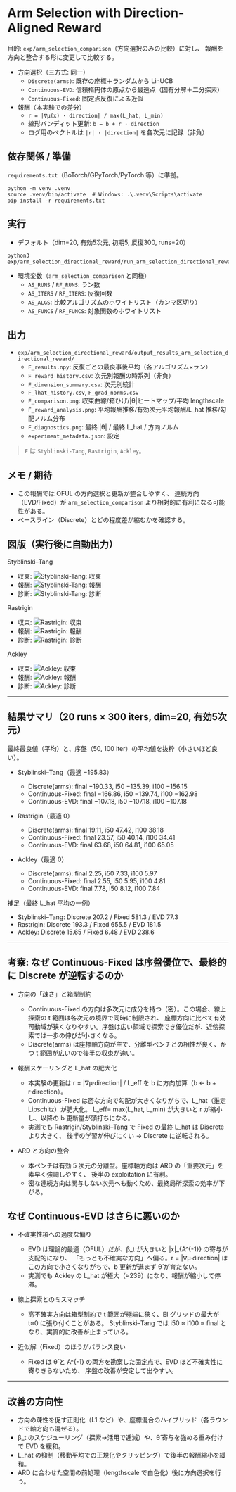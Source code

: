 # Arm Selection with Direction-Aligned Reward

目的: `exp/arm_selection_comparison`（方向選択のみの比較）に対し、
報酬を方向と整合する形に変更して比較する。

- 方向選択（三方式: 同一）
  - `Discrete(arms)`: 既存の座標＋ランダムから LinUCB
  - `Continuous-EVD`: 信頼楕円体の原点から最遠点（固有分解＋二分探索）
  - `Continuous-Fixed`: 固定点反復による近似
- 報酬（本実験での差分）
  - `r = |∇μ(x) · direction| / max(L_hat, L_min)`
  - 線形バンディット更新: `b ← b + r · direction`
  - ログ用のベクトルは `|r| · |direction|` を各次元に記録（非負）

## 依存関係 / 準備

`requirements.txt`（BoTorch/GPyTorch/PyTorch 等）に準拠。

```
python -m venv .venv
source .venv/bin/activate  # Windows: .\.venv\Scripts\activate
pip install -r requirements.txt
```

## 実行

- デフォルト（dim=20, 有効5次元, 初期5, 反復300, runs=20）

```
python3 exp/arm_selection_directional_reward/run_arm_selection_directional_reward.py
```

- 環境変数（`arm_selection_comparison` と同様）
  - `AS_RUNS` / `RF_RUNS`: ラン数
  - `AS_ITERS` / `RF_ITERS`: 反復回数
  - `AS_ALGS`: 比較アルゴリズムのホワイトリスト（カンマ区切り）
  - `AS_FUNCS` / `RF_FUNCS`: 対象関数のホワイトリスト

## 出力

- `exp/arm_selection_directional_reward/output_results_arm_selection_directional_reward/`
  - `F_results.npy`: 反復ごとの最良事後平均（各アルゴリズム×ラン）
  - `F_reward_history.csv`: 次元別報酬の時系列（非負）
  - `F_dimension_summary.csv`: 次元別統計
  - `F_lhat_history.csv`, `F_grad_norms.csv`
  - `F_comparison.png`: 収束曲線/箱ひげ/|θ|ヒートマップ/平均 lengthscale
  - `F_reward_analysis.png`: 平均報酬推移/有効次元平均報酬/L_hat 推移/勾配ノルム分布
  - `F_diagnostics.png`: 最終 |θ| / 最終 L_hat / 方向ノルム
  - `experiment_metadata.json`: 設定

> `F` は `Styblinski-Tang`, `Rastrigin`, `Ackley`。

## メモ / 期待

- この報酬では OFUL の方向選択と更新が整合しやすく、
  連続方向（EVD/Fixed）が `arm_selection_comparison` より相対的に有利になる可能性がある。
- ベースライン（Discrete）とどの程度差が縮むかを確認する。

## 図版（実行後に自動出力）

Styblinski–Tang
- 収束: ![Styblinski-Tang: 収束](./output_results_arm_selection_directional_reward/Styblinski-Tang_comparison.png)
- 報酬: ![Styblinski-Tang: 報酬](./output_results_arm_selection_directional_reward/Styblinski-Tang_reward_analysis.png)
- 診断: ![Styblinski-Tang: 診断](./output_results_arm_selection_directional_reward/Styblinski-Tang_diagnostics.png)

Rastrigin
- 収束: ![Rastrigin: 収束](./output_results_arm_selection_directional_reward/Rastrigin_comparison.png)
- 報酬: ![Rastrigin: 報酬](./output_results_arm_selection_directional_reward/Rastrigin_reward_analysis.png)
- 診断: ![Rastrigin: 診断](./output_results_arm_selection_directional_reward/Rastrigin_diagnostics.png)

Ackley
- 収束: ![Ackley: 収束](./output_results_arm_selection_directional_reward/Ackley_comparison.png)
- 報酬: ![Ackley: 報酬](./output_results_arm_selection_directional_reward/Ackley_reward_analysis.png)
- 診断: ![Ackley: 診断](./output_results_arm_selection_directional_reward/Ackley_diagnostics.png)

---

## 結果サマリ（20 runs × 300 iters, dim=20, 有効5次元）

最終最良値（平均）と、序盤（50, 100 iter）の平均値を抜粋（小さいほど良い）。

- Styblinski–Tang（最適 −195.83）
  - Discrete(arms): final −190.33, i50 −135.39, i100 −156.15
  - Continuous-Fixed: final −166.86, i50 −139.74, i100 −162.98
  - Continuous-EVD: final −107.18, i50 −107.18, i100 −107.18

- Rastrigin（最適 0）
  - Discrete(arms): final 19.11, i50 47.42, i100 38.18
  - Continuous-Fixed: final 23.57, i50 40.14, i100 34.41
  - Continuous-EVD: final 63.68, i50 64.81, i100 65.05

- Ackley（最適 0）
  - Discrete(arms): final 2.25, i50 7.33, i100 5.97
  - Continuous-Fixed: final 2.55, i50 5.95, i100 4.81
  - Continuous-EVD: final 7.78, i50 8.12, i100 7.84

補足（最終 L_hat 平均の一例）
- Styblinski–Tang: Discrete 207.2 / Fixed 581.3 / EVD 77.3
- Rastrigin: Discrete 193.3 / Fixed 655.5 / EVD 181.5
- Ackley: Discrete 15.65 / Fixed 6.48 / EVD 238.6

---

## 考察: なぜ Continuous-Fixed は序盤優位で、最終的に Discrete が逆転するのか

- 方向の「疎さ」と箱型制約
  - Continuous-Fixed の方向は多次元に成分を持つ（密）。この場合、線上探索の t 範囲は各次元の境界で同時に制限され、
    座標方向に比べて有効可動域が狭くなりやすい。序盤は広い領域で探索でき優位だが、近傍探索では一歩の伸びが小さくなる。
  - Discrete(arms) は座標軸方向が主で、分離型ベンチとの相性が良く、かつ t 範囲が広いので後半の収束が速い。

- 報酬スケーリングと L_hat の肥大化
  - 本実験の更新は r = |∇μ·direction| / L_eff を b に方向加算（b ← b + r·direction）。
  - Continuous-Fixed は密な方向で勾配が大きくなりがちで、L_hat（推定 Lipschitz）が肥大化。
    L_eff= max(L_hat, L_min) が大きいと r が縮小し、以降の b 更新量が頭打ちになる。
  - 実測でも Rastrigin/Styblinski–Tang で Fixed の最終 L_hat は Discrete より大きく、
    後半の学習が伸びにくい → Discrete に逆転される。

- ARD と方向の整合
  - 本ベンチは有効 5 次元の分離型。座標軸方向は ARD の「重要次元」を素早く強調しやすく、
    後半の exploitation に有利。
  - 密な連続方向は関与しない次元へも動くため、最終局所探索の効率が下がる。

## なぜ Continuous-EVD はさらに悪いのか

- 不確実性項への過度な偏り
  - EVD は理論的最適（OFUL）だが、β_t が大きいと \|x\|_{A^{-1}} の寄与が支配的になり、
    「もっとも不確実な方向」へ偏る。r = |∇μ·direction| はこの方向で小さくなりがちで、b 更新が進まず θ̂ が育たない。
  - 実測でも Ackley の L_hat が極大（≈239）になり、報酬が縮小して停滞。

- 線上探索とのミスマッチ
  - 高不確実方向は箱型制約で t 範囲が極端に狭く、EI グリッドの最大が t≈0 に張り付くことがある。
    Styblinski–Tang では i50 ≈ i100 ≈ final となり、実質的に改善が止まっている。

- 近似解（Fixed）のほうがバランス良い
  - Fixed は θ̂ と A^{-1} の両方を勘案した固定点で、EVD ほど不確実性に寄りきらないため、
    序盤の改善が安定して出やすい。

---

## 改善の方向性

- 方向の疎性を促す正則化（L1 など）や、座標混合のハイブリッド（各ラウンドで軸方向も混ぜる）。
- β_t のスケジューリング（探索→活用で逓減）や、θ̂ 寄与を強める重み付けで EVD を緩和。
- L_hat の抑制（移動平均での正規化やクリッピング）で後半の報酬縮小を緩和。
- ARD に合わせた空間の前処理（lengthscale で白色化）後に方向選択を行う。
